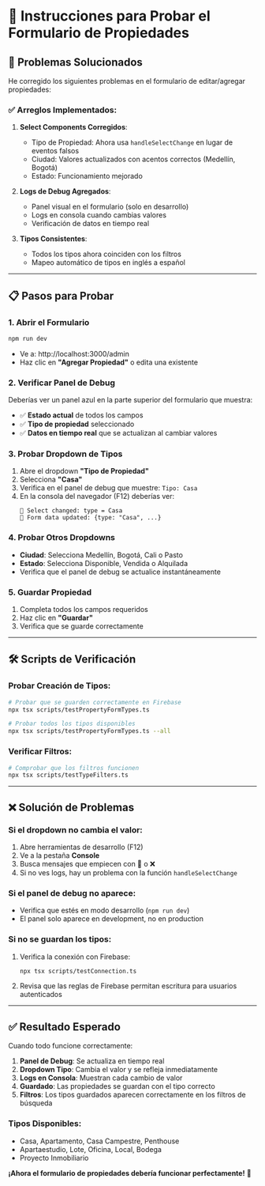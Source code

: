 # 🧪 Instrucciones para Probar el Formulario de Propiedades

## 🎯 **Problemas Solucionados**

He corregido los siguientes problemas en el formulario de editar/agregar propiedades:

### ✅ **Arreglos Implementados:**

1. **Select Components Corregidos**:
   - Tipo de Propiedad: Ahora usa `handleSelectChange` en lugar de eventos falsos
   - Ciudad: Valores actualizados con acentos correctos (Medellín, Bogotá)
   - Estado: Funcionamiento mejorado

2. **Logs de Debug Agregados**:
   - Panel visual en el formulario (solo en desarrollo)
   - Logs en consola cuando cambias valores
   - Verificación de datos en tiempo real

3. **Tipos Consistentes**:
   - Todos los tipos ahora coinciden con los filtros
   - Mapeo automático de tipos en inglés a español

---

## 📋 **Pasos para Probar**

### **1. Abrir el Formulario**
```bash
npm run dev
```
- Ve a: http://localhost:3000/admin
- Haz clic en **"Agregar Propiedad"** o edita una existente

### **2. Verificar Panel de Debug**
Deberías ver un panel azul en la parte superior del formulario que muestra:
- ✅ **Estado actual** de todos los campos
- ✅ **Tipo de propiedad** seleccionado
- ✅ **Datos en tiempo real** que se actualizan al cambiar valores

### **3. Probar Dropdown de Tipos**
1. Abre el dropdown **"Tipo de Propiedad"**
2. Selecciona **"Casa"**
3. Verifica en el panel de debug que muestre: `Tipo: Casa`
4. En la consola del navegador (F12) deberías ver:
   ```
   🔄 Select changed: type = Casa
   📝 Form data updated: {type: "Casa", ...}
   ```

### **4. Probar Otros Dropdowns**
- **Ciudad**: Selecciona Medellín, Bogotá, Cali o Pasto
- **Estado**: Selecciona Disponible, Vendida o Alquilada
- Verifica que el panel de debug se actualice instantáneamente

### **5. Guardar Propiedad**
1. Completa todos los campos requeridos
2. Haz clic en **"Guardar"**
3. Verifica que se guarde correctamente

---

## 🛠️ **Scripts de Verificación**

### **Probar Creación de Tipos:**
```bash
# Probar que se guarden correctamente en Firebase
npx tsx scripts/testPropertyFormTypes.ts

# Probar todos los tipos disponibles
npx tsx scripts/testPropertyFormTypes.ts --all
```

### **Verificar Filtros:**
```bash
# Comprobar que los filtros funcionen
npx tsx scripts/testTypeFilters.ts
```

---

## ❌ **Solución de Problemas**

### **Si el dropdown no cambia el valor:**
1. Abre herramientas de desarrollo (F12)
2. Ve a la pestaña **Console**
3. Busca mensajes que empiecen con 🔄 o ❌
4. Si no ves logs, hay un problema con la función `handleSelectChange`

### **Si el panel de debug no aparece:**
- Verifica que estés en modo desarrollo (`npm run dev`)
- El panel solo aparece en development, no en production

### **Si no se guardan los tipos:**
1. Verifica la conexión con Firebase:
   ```bash
   npx tsx scripts/testConnection.ts
   ```
2. Revisa que las reglas de Firebase permitan escritura para usuarios autenticados

---

## ✅ **Resultado Esperado**

Cuando todo funcione correctamente:

1. **Panel de Debug**: Se actualiza en tiempo real
2. **Dropdown Tipo**: Cambia el valor y se refleja inmediatamente
3. **Logs en Consola**: Muestran cada cambio de valor
4. **Guardado**: Las propiedades se guardan con el tipo correcto
5. **Filtros**: Los tipos guardados aparecen correctamente en los filtros de búsqueda

### **Tipos Disponibles:**
- Casa, Apartamento, Casa Campestre, Penthouse
- Apartaestudio, Lote, Oficina, Local, Bodega
- Proyecto Inmobiliario

**¡Ahora el formulario de propiedades debería funcionar perfectamente!** 🎉 
